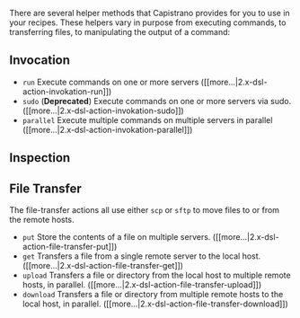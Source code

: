 There are several helper methods that Capistrano provides for you to use in your recipes. These helpers vary in purpose from executing commands, to transferring files, to manipulating the output of a command:

## Invocation

* `run` Execute commands on one or more servers ([[more...|2.x-dsl-action-invokation-run]])
* `sudo` (**Deprecated**) Execute commands on one or more servers via sudo. ([[more...|2.x-dsl-action-invokation-sudo]])
* `parallel` Execute multiple commands on multiple servers in parallel ([[more...|2.x-dsl-action-invokation-parallel]])

## Inspection

## File Transfer

The file-transfer actions all use either `scp` or `sftp` to move files to or from the remote hosts.

* `put` Store the contents of a file on multiple servers. ([[more...|2.x-dsl-action-file-transfer-put]])
* `get` Transfers a file from a single remote server to the local host. ([[more...|2.x-dsl-action-file-transfer-get]])
* `upload` Transfers a file or directory from the local host to multiple remote hosts, in parallel. ([[more...|2.x-dsl-action-file-transfer-upload]])
* `download` Transfers a file or directory from multiple remote hosts to the local host, in parallel. ([[more...|2.x-dsl-action-file-transfer-download]])